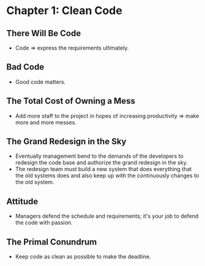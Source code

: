 # Chapter 1: Clean Code

## There Will Be Code

* Code => express the requirements ultimately.

## Bad Code

* Good code matters.

## The Total Cost of Owning a Mess

* Add more staff to the project in hopes of increasing productivity => make more and more messes.

## The Grand Redesign in the Sky

* Eventually management bend to the demands of the developers to redesign the code base and authorize the grand redesign in the sky.
* The redesign team must build a new system that does everything that the old systems does and also keep up with the continuously changes to the old system.

## Attitude

* Managers defend the schedule and requirements; it's your job to defend the code with passion.

## The Primal Conundrum

* Keep code as clean as possible to make the deadline.
